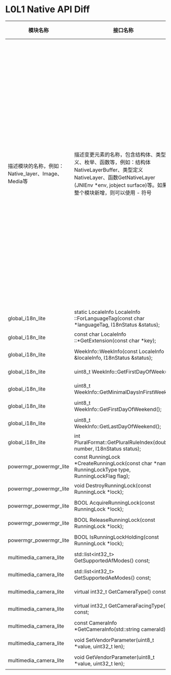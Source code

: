 # L0L1 Native API Diff

| 模块名称  | 接口名称  | 变更类型  | 变更类型  |
|  --------  |  --------  |  --------  |  --------  |
| 描述模块的名称，例如：Native_layer、Image、Media等 | 描述变更元素的名称，包含结构体、类型定义、枚举、函数等，例如：结构体NativeLayerBuffer、类型定义NativeLayer、函数GetNativeLayer (JNIEnv *env, jobject surface)等。如果整个模块新增，则可以使用 - 符号 | 描述变更的类型，包含新增、删除、废弃、修改 | 如果为废弃，则需要描述替换的组件；如果为修改，则需要描述变化点，例如：新增xxx参数、xxx参数的默认值由xxx变更为xxx；其他情况可以使用 - 符号 |
| global_i18n_lite                                   | static LocaleInfo LocaleInfo ::ForLanguageTag(const char *languageTag, I18nStatus &status); | 新增                                       | 新增接口                                                     |
| global_i18n_lite                                   | const char LocaleInfo ::*GetExtension(const char *key);      | 新增                                       | 新增接口                                                     |
| global_i18n_lite                                   | WeekInfo::WeekInfo(const LocaleInfo &localeInfo, I18nStatus &status); | 新增                                       | 新增接口                                                     |
| global_i18n_lite                                   | uint8_t WeekInfo::GetFirstDayOfWeek();                       | 新增                                       | 新增接口                                                     |
| global_i18n_lite                                   | uint8_t WeekInfo::GetMinimalDaysInFirstWeek();               | 新增                                       | 新增接口                                                     |
| global_i18n_lite                                   | uint8_t WeekInfo::GetFirstDayOfWeekend();                    | 新增                                       | 新增接口                                                     |
| global_i18n_lite                                   | uint8_t WeekInfo::GetLastDayOfWeekend();                     | 新增                                       | 新增接口                                                     |
| global_i18n_lite                                   | int PluralFormat::GetPluralRuleIndex(double number, I18nStatus status); | 新增                                       | 新增接口                                                     |
| powermgr_powermgr_lite                                   | const RunningLock *CreateRunningLock(const char *name, RunningLockType type, RunningLockFlag flag); | 新增                                       | 新增接口                                                     |
| powermgr_powermgr_lite                                   | void DestroyRunningLock(const RunningLock *lock); | 新增                                       | 新增接口                                                     |
| powermgr_powermgr_lite                                   | BOOL AcquireRunningLock(const RunningLock *lock); | 新增                                       | 新增接口                                                     |
| powermgr_powermgr_lite                                   | BOOL ReleaseRunningLock(const RunningLock *lock); | 新增                                       | 新增接口                                                     |
| powermgr_powermgr_lite                                   | BOOL IsRunningLockHolding(const RunningLock *lock); | 新增                                       | 新增接口                                                     |
| multimedia_camera_lite                                   | std::list<int32_t> GetSupportedAfModes() const; | 新增                                       | 新增接口      
| multimedia_camera_lite                                   | std::list<int32_t> GetSupportedAeModes() const; | 新增                                       | 新增接口      
| multimedia_camera_lite                                   | virtual int32_t GetCameraType() const; | 新增                                       | 新增接口   
| multimedia_camera_lite                                   | virtual int32_t GetCameraFacingType() const; | 新增                                       | 新增接口      
| multimedia_camera_lite                                   | const CameraInfo *GetCameraInfo(std::string cameraId); | 新增                                       | 新增接口         
| multimedia_camera_lite                                   | void SetVendorParameter(uint8_t *value, uint32_t len); | 新增                                       | 新增接口 
| multimedia_camera_lite                                   | void GetVendorParameter(uint8_t *value, uint32_t len); | 新增                                       | 新增接口                                       |